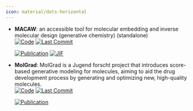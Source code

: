 ```yaml
---
icon: material/dots-horizontal
---
```





- **MACAW**: an accessible tool for molecular embedding and inverse molecular design (generative chemistry) (standalone)  
    [![Code](https://img.shields.io/github/stars/LBLQMM/MACAW/?style=for-the-badge&logo=github)](https://github.com/LBLQMM/MACAW/) 
    [![Last Commit](https://img.shields.io/github/last-commit/LBLQMM/MACAW/?style=for-the-badge&logo=github)](https://github.com/LBLQMM/MACAW/) 

    [![Publication](https://img.shields.io/badge/Publication-Citations:6-blue?style=for-the-badge&logo=bookstack)](https://doi.org/10.1021/acs.jcim.2c00229) 
    [![JIF](https://img.shields.io/badge/Impact_Factor-5.60-purple?style=for-the-badge&logo=academia)](https://doi.org/10.1021/acs.jcim.2c00229)



- **MolGrad**: MolGrad is a Jugend forscht project that introduces score-based generative modeling for molecules, aiming to aid the drug development process by generating and optimizing new, high-quality molecules.  
    [![Code](https://img.shields.io/github/stars/pwolle/MolGrad?style=for-the-badge&logo=github)](https://github.com/pwolle/MolGrad) 
    [![Last Commit](https://img.shields.io/github/last-commit/pwolle/MolGrad?style=for-the-badge&logo=github)](https://github.com/pwolle/MolGrad) 

    [![Publication](https://img.shields.io/badge/Publication-Citations:0-blue?style=for-the-badge&logo=bookstack)](https://raw.githubusercontent.com/pwolle/MolGrad/main/paper) 


